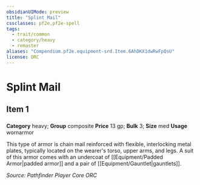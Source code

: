 ```yaml
---
obsidianUIMode: preview
title: "Splint Mail"
cssclasses: pf2e,pf2e-spell
tags:
  - trait/common
  - category/heavy
  - remaster
aliases: "Compendium.pf2e.equipment-srd.Item.6AhDKX1dwRwFpQsU"
license: ORC
---
```

# Splint Mail
## Item 1
### 

**Category** heavy; **Group** composite
**Price** 13 gp; 
**Bulk** 3; **Size** med
**Usage** wornarmor

This type of armor is chain mail reinforced with flexible, interlocking metal plates, typically located on the wearer's torso, upper arms, and legs. A suit of this armor comes with an undercoat of [[Equipment/Padded Armor|padded armor]] and a pair of [[Equipment/Gauntlet|gauntlets]].

*Source: Pathfinder Player Core*
*ORC*